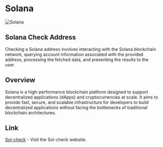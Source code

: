 # Solana

![Solana](https://upload.wikimedia.org/wikipedia/en/b/b9/Solana_logo.png)

## Solana Check Address

Checking a Solana address involves interacting with the Solana blockchain network, querying account information associated with the provided address, processing the fetched data, and presenting the results to the user.

## Overview

Solana is a high-performance blockchain platform designed to support decentralized applications (dApps) and cryptocurrencies at scale. It aims to provide fast, secure, and scalable infrastructure for developers to build decentralized applications without facing the bottlenecks of traditional blockchain architectures.

## Link

[Sol-check](https://module-2-richo-wardiyanto.vercel.app) - Visit the Sol-check website.
